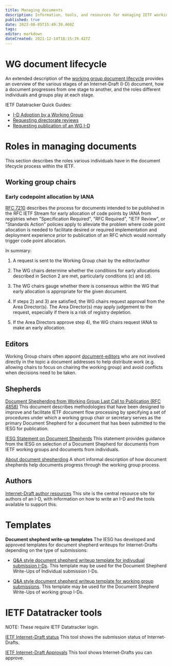 ```yaml
---
title: Managing documents
description: Information, tools, and resources for managing IETF working group documents
published: true
date: 2023-08-05T15:49:39.460Z
tags: 
editor: markdown
dateCreated: 2021-12-14T18:15:39.427Z
---
```


# WG document lifecycle
An extended description of the [working group document lifecycle](/documents/lifecycle)
provides an overview of the various stages of an Internet-Draft (I-D) document, how a document progresses from one stage to another, and the roles different individuals and groups play at each stage.

IETF Datatracker Quick Guides:
- [I-D Adoption by a Working Group](/documents/i-d-adoption)
- [Requesting directorate reviews](/documents/directorate-review)
- [Requesting publication of an WG I-D](/documents/requesting-publication)

# Roles in managing documents
This section describes the roles various individuals have in the document lifecycle process within the IETF.

## Working group chairs

### Early codepoint allocation by IANA
[RFC 7210](https://www.rfc-editor.org/rfc/rfc7120.html) describes the process for documents intended to be published in the RFC IETF Stream for early allocation of code points by IANA from registries  when "Specification Required", "RFC Required", "IETF Review", or "Standards Action" policies apply to alleviate the problem where code point allocation is needed to facilitate desired or required implementation and deployment experience prior to publication of an RFC which would normally trigger code point allocation. 

In summary:

1) A request is sent to the Working Group chair by the editor/author

2) The WG chairs determine whether the conditions for early allocations described in Section 2 are met, particularly conditions (c) and (d).

3) The WG chairs gauge whether there is consensus within the WG that early allocation is appropriate for the given document.

4) If steps 2) and 3) are satisfied, the WG chairs request approval from the Area Director(s). The Area Director(s) may apply judgement to the request, especially if there is a risk of registry depletion.

5) If the Area Directors approve step 4), the WG chairs request IANA to make an early allocation.

## Editors
Working Group chairs often appoint [document-editors](/documents/document-editor) who are not involved directly in the topic a document addresses to help distribute work (e.g. allowing chairs to focus on chairing the working group) and avoid conflicts when decisions need to be taken. 

## Shepherds

[Document Shepherding from Working Group Last Call to Publication (RFC 4858)](https://www.rfc-editor.org/rfc/rfc4858.html)
This document describes methodologies that have been designed to improve and facilitate IETF document flow processing by specifying a set of procedures under which a working group chair or secretary serves as the primary Document Shepherd for a document that has been submitted to the IESG for publication.

[IESG Statement on Document Shepherds](https://www.ietf.org/about/groups/iesg/statements/document-shepherds/)
This statement provides guidance from the IESG on selection of a Document Shepherd for documents from IETF working groups and documents from individuals.

[About document shepherding](/documents/document-shepherding)
A short informal description of how document shepherds help documents progress through the working group process.

## Authors
   
[Internet-Draft author resources](https://authors.ietf.org)
This site is the central resource site for authors of an I-D, with information on how to write an I-D and the tools available to support this.


# Templates

**Document shepherd write-up templates**
The IESG has developed and approved templates for document shepherd writeups for Internet-Drafts depending on the type of submissions:

- [Q&A style document shepherd writeup template for indivudual submission I-Ds](https://datatracker.ietf.org/doc/shepherdwriteup-template/individual).
This template may be used for the Document Shepherd Write-Ups of Individual submission I-Ds.

- [Q&A style document shepherd writeup template for working group submissions](https://datatracker.ietf.org/doc/shepherdwriteup-template/workinggroup).
This template may be used for the Document Shepherd Write-Ups of working group I-Ds.

# IETF Datatracker tools
NOTE: These require IETF Datatracker login.

[IETF Internet-Draft status](https://datatracker.ietf.org/submit/status/)
This tool shows the submission status of Internet-Drafts.

[IETF Internet-Draft Approvals](https://datatracker.ietf.org/submit/approvals/)
This tool shows Internet-Drafts you can approve.